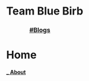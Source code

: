 <script type="text/javascript" src="https://platform.linkedin.com/badges/js/profile.js" async defer></script>
<h1>Team Blue Birb</h1>
	<nav>
		<h3>
    	<a href=" / " style="color: transparent;">#Home</a>
    	<a href=" /blogs.html " >#Blogs</a>
		</h3>
	</nav>
</section>
<script type="text/javascript" src="https://platform.linkedin.com/badges/js/profile.js" async defer></script>
<h1>Home</h1>
<div>
	<script type="text/javascript" src="https://platform.linkedin.com/badges/js/profile.js" async defer></script>
	<div class="LI-profile-badge"  data-version="v1" data-size="medium" data-locale="en_US" data-type="vertical" data-theme="light" data-vanity="kaixyang"><a class="LI-simple-link" href='https://au.linkedin.com/in/kaixyang?trk=profile-badge'></a></div>
	<div class="LI-profile-badge"  data-version="v1" data-size="medium" data-locale="en_US" data-type="vertical" data-theme="light" data-vanity="trophic"><a class="LI-simple-link" href='https://au.linkedin.com/in/trophic?trk=profile-badge'></a></div>
	<div class="LI-profile-badge"  data-version="v1" data-size="medium" data-locale="en_US" data-type="vertical" data-theme="light" data-vanity="vasiliki-adamidou"><a class="LI-simple-link" href='https://au.linkedin.com/in/vasiliki-adamidou?trk=profile-badge'></a></div>
</div>
<footer>
<nav>
	<div>
		<h4>
			<a href=" /about.html " >	_ About</a>
		</h4>
	</div>
</nav>
</footer>
</section>
